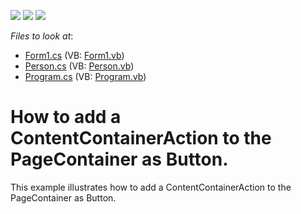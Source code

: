 <!-- default badges list -->
![](https://img.shields.io/endpoint?url=https://codecentral.devexpress.com/api/v1/VersionRange/128615979/12.2.6%2B)
[![](https://img.shields.io/badge/Open_in_DevExpress_Support_Center-FF7200?style=flat-square&logo=DevExpress&logoColor=white)](https://supportcenter.devexpress.com/ticket/details/E4635)
[![](https://img.shields.io/badge/📖_How_to_use_DevExpress_Examples-e9f6fc?style=flat-square)](https://docs.devexpress.com/GeneralInformation/403183)
<!-- default badges end -->
<!-- default file list -->
*Files to look at*:

* [Form1.cs](./CS/WindowsFormsApplication35/Form1.cs) (VB: [Form1.vb](./VB/WindowsFormsApplication35/Form1.vb))
* [Person.cs](./CS/WindowsFormsApplication35/Person.cs) (VB: [Person.vb](./VB/WindowsFormsApplication35/Person.vb))
* [Program.cs](./CS/WindowsFormsApplication35/Program.cs) (VB: [Program.vb](./VB/WindowsFormsApplication35/Program.vb))
<!-- default file list end -->
# How to add a ContentContainerAction to the PageContainer as Button.


<p>This example illustrates how to add a ContentContainerAction to the PageContainer as Button.</p>

<br/>


